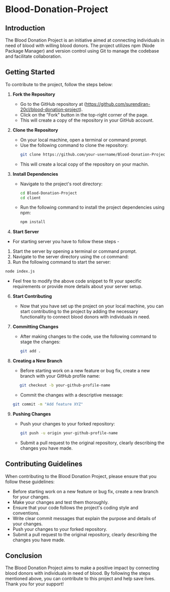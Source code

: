 # Blood-Donation-Project

## Introduction
The Blood Donation Project is an initiative aimed at connecting individuals in need of blood with willing blood donors. The project utilizes npm (Node Package Manager) and version control using Git to manage the codebase and facilitate collaboration.

## Getting Started
To contribute to the project, follow the steps below:

1. **Fork the Repository**
   - Go to the GitHub repository at (https://github.com/surendiran-20cl/blood-donation-project).
   - Click on the "Fork" button in the top-right corner of the page.
   - This will create a copy of the repository in your GitHub account.

2. **Clone the Repository**
   - On your local machine, open a terminal or command prompt.
   - Use the following command to clone the repository:
     ```bash
     git clone https://github.com/your-username/Blood-Donation-Project.git
     ```
   - This will create a local copy of the repository on your machin.

3. **Install Dependencies**
   - Navigate to the project's root directory:
     ```bash
     cd Blood-Donation-Project
     cd client
     ```
   - Run the following command to install the project dependencies using npm:
     ```bash
     npm install
     ```

4. **Start Server**

 - For starting server you have to follow these steps -

1. Start the server by opening a terminal or command prompt.
2. Navigate to the server directory using the `cd` command:
3. Run the following command to start the server:
```bash
node index.js
```
 - Feel free to modify the above code snippet to fit your specific requirements or provide more details about your server setup.





6. **Start Contributing**
   - Now that you have set up the project on your local machine, you can start contributing to the project by adding the necessary functionality to connect blood donors with individuals in need.

7. **Committing Changes**
   - After making changes to the code, use the following command to stage the changes:
     ```bash
     git add .
     ```
 
8. **Creating a New Branch**
   - Before starting work on a new feature or bug fix, create a new branch with your GitHub profile name:
   ```bash
      git checkout -b your-github-profile-name
    ```
     - Commit the changes with a descriptive message:
     ```bash
     git commit -m "Add feature XYZ"
     ```

9. **Pushing Changes**
   - Push your changes to your forked repository:
     ```bash
     git push -u origin your-github-profile-name
     ```
   - Submit a pull request to the original repository, clearly describing the changes you have made.

## Contributing Guidelines
When contributing to the Blood Donation Project, please ensure that you follow these guidelines:
- Before starting work on a new feature or bug fix, create a new branch for your changes.
- Make your changes and test them thoroughly.
- Ensure that your code follows the project's coding style and conventions.
- Write clear commit messages that explain the purpose and details of your changes.
- Push your changes to your forked repository.
- Submit a pull request to the original repository, clearly describing the changes you have made.

## Conclusion
The Blood Donation Project aims to make a positive impact by connecting blood donors with individuals in need of blood. By following the steps mentioned above, you can contribute to this project and help save lives. Thank you for your support!
